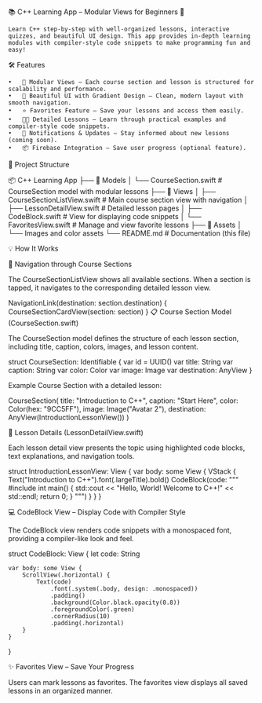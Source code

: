 📚 C++ Learning App – Modular Views for Beginners 🚀

	Learn C++ step-by-step with well-organized lessons, interactive quizzes, and beautiful UI design. This app provides in-depth learning modules with compiler-style code snippets to make programming fun and easy!

🛠 Features

	•	🧩 Modular Views – Each course section and lesson is structured for scalability and performance.
	•	🎨 Beautiful UI with Gradient Design – Clean, modern layout with smooth navigation.
	•	⭐ Favorites Feature – Save your lessons and access them easily.
	•	🧑‍🏫 Detailed Lessons – Learn through practical examples and compiler-style code snippets.
	•	🔔 Notifications & Updates – Stay informed about new lessons (coming soon).
	•	📦 Firebase Integration – Save user progress (optional feature).

📂 Project Structure

📦 C++ Learning App
├── 📂 Models
│   └── CourseSection.swift      # CourseSection model with modular lessons
├── 📂 Views
│   ├── CourseSectionListView.swift  # Main course section view with navigation
│   ├── LessonDetailView.swift      # Detailed lesson pages
│   ├── CodeBlock.swift             # View for displaying code snippets
│   └── FavoritesView.swift         # Manage and view favorite lessons
├── 📂 Assets
│   └── Images and color assets
└── README.md                     # Documentation (this file)

💡 How It Works

🔗 Navigation through Course Sections

The CourseSectionListView shows all available sections. When a section is tapped, it navigates to the corresponding detailed lesson view.

NavigationLink(destination: section.destination) {
    CourseSectionCardView(section: section)
}
📋 Course Section Model (CourseSection.swift)

The CourseSection model defines the structure of each lesson section, including title, caption, colors, images, and lesson content.

struct CourseSection: Identifiable {
    var id = UUID()
    var title: String
    var caption: String
    var color: Color
    var image: Image
    var destination: AnyView
}

Example Course Section with a detailed lesson:

CourseSection(
    title: "Introduction to C++",
    caption: "Start Here",
    color: Color(hex: "9CC5FF"),
    image: Image("Avatar 2"),
    destination: AnyView(IntroductionLessonView())
)

📘 Lesson Details (LessonDetailView.swift)

Each lesson detail view presents the topic using highlighted code blocks, text explanations, and navigation tools.

struct IntroductionLessonView: View {
    var body: some View {
        VStack {
            Text("Introduction to C++").font(.largeTitle).bold()
            CodeBlock(code: """
            #include <iostream>
            int main() {
                std::cout << "Hello, World! Welcome to C++!" << std::endl;
                return 0;
            }
            """)
        }
    }
}

💻 CodeBlock View – Display Code with Compiler Style

The CodeBlock view renders code snippets with a monospaced font, providing a compiler-like look and feel.

struct CodeBlock: View {
    let code: String
    
    var body: some View {
        ScrollView(.horizontal) {
            Text(code)
                .font(.system(.body, design: .monospaced))
                .padding()
                .background(Color.black.opacity(0.8))
                .foregroundColor(.green)
                .cornerRadius(10)
                .padding(.horizontal)
        }
    }
}

✨ Favorites View – Save Your Progress

Users can mark lessons as favorites. The favorites view displays all saved lessons in an organized manner.

